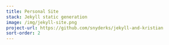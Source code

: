 ```yaml
---
title: Personal Site
stack: Jekyll static generation
image: /img/jekyll-site.png
project-url: https://github.com/snyderks/jekyll-and-kristian
sort-order: 2
---
```

